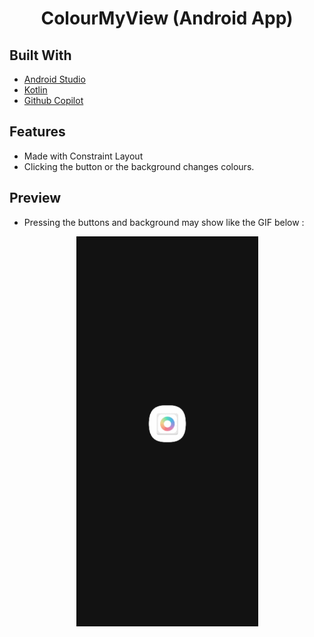 <h1 align="center">ColourMyView (Android App)</h1>

## Built With
- [Android Studio](https://developer.android.com/studio)
- [Kotlin](https://developer.android.com/kotlin)
- [Github Copilot](https://copilot.github.com)

## Features
- Made with Constraint Layout
- Clicking the button or the background changes colours.


## Preview
- Pressing the buttons and background may show like the GIF below : 
<p align="center"> 
  <img src="./ColourMyViewSample.gif" width="291" height="624"> 
</p>

